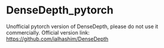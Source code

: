 # DenseDepth_pytorch
Unofficial pytorch version of DenseDepth, please do not use it commercially. Official version link: https://github.com/ialhashim/DenseDepth
